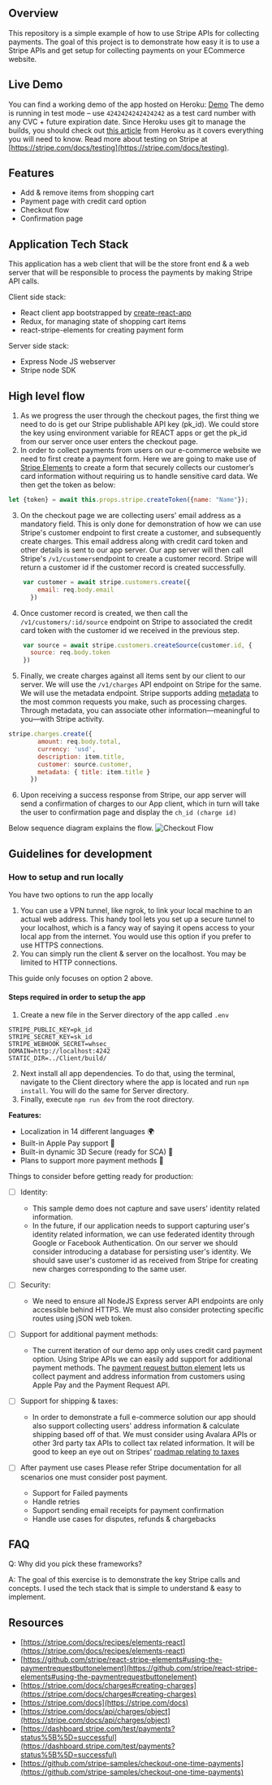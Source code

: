 ## Overview
This repository is a simple example of how to use Stripe APIs for collecting payments. The goal of this project is to demonstrate how easy it is to use a Stripe APIs and get setup for collecting payments on your ECommerce website. 
## Live Demo
 You can find a working demo of the app hosted on Heroku: [Demo](https://fast-retreat-49982.herokuapp.com/) 
 The demo is running in test mode – use `4242424242424242` as a test card number with any CVC + future expiration date.
 Since Heroku uses git to manage the builds, you should check out [this article](https://devcenter.heroku.com/articles/git) from Heroku as it covers everything you will need to know.
 Read more about testing on Stripe at  [https://stripe.com/docs/testing](https://stripe.com/docs/testing).
## Features
 -   Add & remove items from shopping cart
 -   Payment page with credit card option
 -   Checkout flow
 -   Confirmation page
## Application Tech Stack
This application has a web client that will be the store front end & a web server that will be responsible to process the payments by making Stripe API calls.  

Client side stack:
 - React client app bootstrapped by [create-react-app ]([https://create-react-app.dev/docs/getting-started](https://create-react-app.dev/docs/getting-started))
 - Redux, for managing state of shopping cart items
 - react-stripe-elements for creating payment form

Server side stack:
- Express Node JS webserver
- Stripe node SDK

## High level flow

1.	As we progress the user through the checkout pages, the first thing we need to do is get our Stripe publishable API key (pk_id). We could store the key using environment variable for REACT apps or get the pk_id from our server once user enters the checkout page.
2.	In order to collect payments from users on our e-commerce website we need to first create a payment form. Here we are going to make use of [Stripe Elements]([https://stripe.com/docs/recipes/elements-react](https://stripe.com/docs/recipes/elements-react)) to create a form that securely collects our customer’s card information without requiring us to handle sensitive card data. 
We then get the token as below: 
```javascript
let {token} = await this.props.stripe.createToken({name: "Name"});
```
3.	On the checkout page we are collecting users' email address as a mandatory field. This is only done for demonstration of how we can use Stripe's customer endpoint to first create a customer, and subsequently create charges. This email address along with credit card token and other details is sent to our app server. Our app server will then call Stripe's `/v1/customers`endpoint to create a customer record. Stripe will return a customer id if the customer record is created successfully. 
```javascript
    var customer = await stripe.customers.create({
        email: req.body.email
      })
```
4.	Once customer record is created, we then call the  `/v1/customers/:id/source` endpoint on Stripe to associated the credit card token with the customer id we received in the previous step. 
```javascript
    var source = await stripe.customers.createSource(customer.id, {
      source: req.body.token
    })
```
5.	Finally, we create charges against all items sent by our client to our server. We will use the  `/v1/charges`  API endpoint on Stripe for the same. We will use the metadata endpoint. Stripe supports adding [metadata](https://stripe.com/docs/api#metadata) to the most common requests you make, such as processing charges. Through metadata, you can associate other information—meaningful to you—with Stripe activity. 

```javascript
stripe.charges.create({
        amount: req.body.total,
        currency: 'usd',
        description: item.title,
        customer: source.customer,
        metadata: { title: item.title }
      })
```

6.	Upon receiving a success response from Stripe, our app server will send a confirmation of charges to our App client, which in turn will take the user to confirmation page and display the `ch_id (charge id)`

Below sequence diagram explains the flow. 
![Checkout Flow](https://i.imgur.com/UAE8pdi.png)

 
## Guidelines for development
### How to setup and run locally

You have two options to run the app locally
1. You can use a VPN tunnel, like ngrok, to link your local machine to an actual web address. This handy tool lets you set up a secure tunnel to your localhost, which is a fancy way of saying it opens access to your local app from the internet. You would use this option if you prefer to use HTTPS connections. 
2. You can simply run the client & server on the localhost. You may be limited to HTTP connections. 

This guide only focuses on option 2 above. 

#### Steps required in order to setup the app

1. Create a new file in the Server directory of the app called `.env`
```
STRIPE_PUBLIC_KEY=pk_id
STRIPE_SECRET_KEY=sk_id
STRIPE_WEBHOOK_SECRET=whsec_
DOMAIN=http://localhost:4242
STATIC_DIR=../Client/build/
```
2. Next install all app dependencies. To do that, using the terminal, navigate to the Client directory where the app is located and run `npm install`. You will do the same for Server directory. 
3. Finally, execute `npm run dev` from the root directory.

**Features:**

-   Localization in 14 different languages  🌍
-   Built-in Apple Pay support  🍎
-   Built-in dynamic 3D Secure (ready for SCA)  🔔
-   Plans to support more payment methods  🔮


Things to consider before getting ready for production:

 - [ ] Identity:
	 -  This sample demo does not capture and save users' identity related information. 
	 - In the future, if our application needs to support capturing user's identity related information, we can use federated identity through Google or Facebook Authentication. On our server we should consider introducing a database for persisting user's identity. We should save user's customer id as received from Stripe for creating new charges corresponding to the same user.
    
 - [ ] Security:
	 - We need to ensure all NodeJS Express server API endpoints are only accessible behind HTTPS. We must also consider protecting specific routes using jSON web token. 

 - [ ] Support for additional payment methods:
	 - The current iteration of our demo app only uses credit card payment option. Using Stripe APIs we can easily add support for additional payment methods. The [payment request button element](%5Bhttps://github.com/stripe/react-stripe-elements#using-the-paymentrequestbuttonelement%5D%28https://github.com/stripe/react-stripe-elements#using-the-paymentrequestbuttonelement%29) lets us collect payment and address information from customers using Apple Pay and the Payment Request API.

 - [ ] Support for shipping & taxes:
	 - In order to demonstrate a full e-commerce solution our app should also support collecting users' address information & calculate shipping based off of that. We must consider using Avalara APIs or other 3rd party tax APIs to collect tax related information. It will be good to keep an eye out on Stripes' [roadmap relating to taxes](https://stripe.com/docs/billing/taxes) 

- [ ] After payment use cases
Please refer Stripe documentation for all scenarios one must consider post payment. 
	- Support for Failed payments
    - Handle retries
    - Support sending email receipts for payment confirmation
    - Handle use cases for disputes, refunds & chargebacks
    

## FAQ

Q: Why did you pick these frameworks?

A: The goal of this exercise is to demonstrate the key Stripe calls and concepts. I used the tech stack that is simple to understand & easy to implement.


## Resources

-   [https://stripe.com/docs/recipes/elements-react](https://stripe.com/docs/recipes/elements-react)
-   [https://github.com/stripe/react-stripe-elements#using-the-paymentrequestbuttonelement](https://github.com/stripe/react-stripe-elements#using-the-paymentrequestbuttonelement)
-   [https://stripe.com/docs/charges#creating-charges](https://stripe.com/docs/charges#creating-charges)
-   [https://stripe.com/docs](https://stripe.com/docs)
-   [https://stripe.com/docs/api/charges/object](https://stripe.com/docs/api/charges/object)
-   [https://dashboard.stripe.com/test/payments?status%5B%5D=successful](https://dashboard.stripe.com/test/payments?status%5B%5D=successful)
-   [https://github.com/stripe-samples/checkout-one-time-payments](https://github.com/stripe-samples/checkout-one-time-payments)
